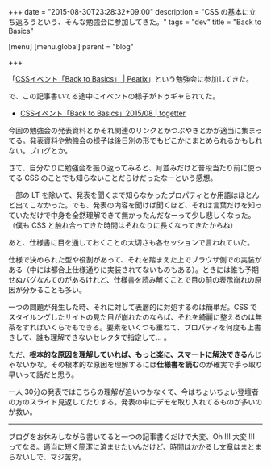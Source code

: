 +++
date = "2015-08-30T23:28:32+09:00"
description = "CSS の基本に立ち返ろうという、そんな勉強会に参加してきた。"
tags = "dev"
title = "Back to Basics"

[menu]
  [menu.global]
    parent = "blog"

+++

「[CSSイベント「Back to Basics」 | Peatix](http://peatix.com/event/105960)」という勉強会に参加してきた。

で、この記事書いてる途中にイベントの様子がトゥギャられてた。

- [CSSイベント「Back to Basics」2015/08 | togetter](http://togetter.com/li/867476)

今回の勉強会の発表資料とかそれ関連のリンクとかつぶやきとかが適当に集まってる。発表資料や勉強会の様子は後日別の形でもどこかにまとめられるかもしれない。ブログとか。

さて、自分なりに勉強会を振り返ってみると、月並みだけど普段当たり前に使ってる CSS のことでも知らないことだらけだったなーという感想。

一部の LT を除いて、発表を聞くまで知らなかったプロパティとか用語はほとんど出てこなかった。でも、発表の内容を聞けば聞くほど、それは言葉だけを知っていただけで中身を全然理解できて無かったんだなーって少し悲しくなった。（僕も CSS と触れ合ってきた時間はそれなりに長くなってきたからね）

あと、仕様書に目を通しておくことの大切さも各セッションで言われていた。

仕様で決められた型や役割があって、それを踏まえた上でブラウザ側での実装がある（中には都合上仕様通りに実装されてないものもある）。ときには誰も予期せぬバグなんてのがあるけれど、仕様書を読み解くことで目の前の表示崩れの原因が分かることも多い。

一つの問題が発生した時、それに対して表層的に対処するのは簡単だ。CSS でスタイルングしたサイトの見た目が崩れたのならば、それを綺麗に整えるのは無茶をすればいくらでもできる。要素をいくつも重ねて、プロパティを何度も上書きして、誰も理解できないセレクタで指定して... 。

ただ、**根本的な原因を理解していれば、もっと楽に、スマートに解決できる**んじゃないかな。その根本的な原因を理解するには**仕様書を読む**のが確実で手っ取り早いって話だと思う。

一人 30分の発表ではこちらの理解が追いつかなくて、今はちょいちょい登壇者の方のスライド見返してたりする。発表の中にデモを取り入れてるものが多いのが救い。

---

ブログをお休みしながら書いてると一つの記事書くだけで大変、Oh !!! 大変 !!! ってなる。適当に短く簡潔に済ませたいんだけど、時間はかかるし文章はまとまらないしで、マジ苦労。
